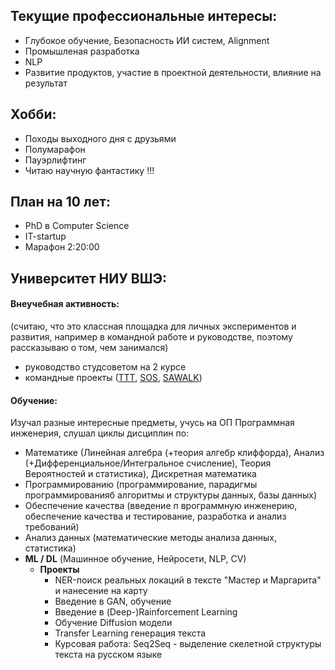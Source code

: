 ## Текущие профессиональные интересы:
- Глубокое обучение, Безопасность ИИ систем, Alignment
- Промышленая разработка
- NLP
- Развитие продуктов, участие в проектной деятельности, влияние на результат


## Хобби:
- Походы выходного дня с друзьями
- Полумарафон
- Пауэрлифтинг
- Читаю научную фантастику !!!


## План на 10 лет:
- PhD в Computer Science
- IT-startup
- Марафон 2:20:00


## Университет НИУ ВШЭ:

#### Внеучебная активность: 
(считаю, что это классная площадка для личных экспериментов и развития, например в командной работе и руководстве, поэтому рассказываю о том, чем занимался)
- руководство студсоветом на 2 курсе
- командные проекты ([ТТТ](https://vk.com/ttthse), [SOS](https://vk.com/sos2hse), [SAWALK](https://vk.com/sawalk_hse_perm))

#### Обучение:
Изучал разные интересные предметы, учусь на ОП Программная инженерия, слушал циклы дисциплин по:
- Математике (Линейная алгебра (+теория алгебр клиффорда), Анализ (+Дифференциальное/Интегральное счисление), Теория Вероятностей и статистика), Дискретная математика
- Программированию (программирование, парадигмы программированияб алгоритмы и структуры данных, базы данных)
- Обеспечение качества (введение п врограммную инженерию, обеспечение качества и тестирование, разработка и анализ требований)
- Анализ данных (математические методы анализа данных, статистика)
- **ML / DL** (Машинное обучение, Нейросети, NLP, CV)
  - **Проекты**
    - NER-поиск реальных локаций в тексте "Мастер и Маргарита" и нанесение на карту
    - Введение в GAN, обучение
    - Введение в (Deep-)Rainforcement Learning
    - Обучение Diffusion модели
    - Transfer Learning генерация текста
    - Курсовая работа: Seq2Seq - выделение скелетной структуры текста на русском языке
